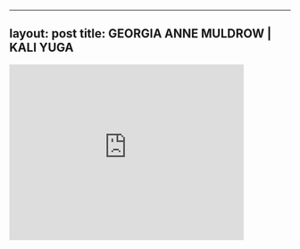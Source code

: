 

---
layout: post
title: GEORGIA ANNE MULDROW | KALI YUGA
---


<iframe width="420" height="315" src="http://www.youtube.com/embed/JnkaS6Ueo7o" frameborder="0" allowfullscreen></iframe>

